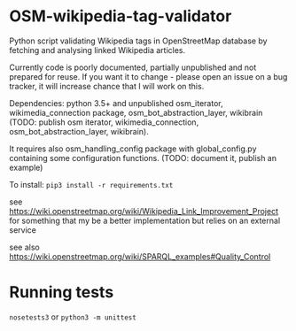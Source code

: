 OSM-wikipedia-tag-validator
===========================

Python script validating Wikipedia tags in OpenStreetMap database by fetching and analysing linked Wikipedia articles.

Currently code is poorly documented, partially unpublished and not prepared for reuse. If you want it to change - please open an issue on a bug tracker, it will increase chance that I will work on this.

Dependencies: python 3.5+ and unpublished osm_iterator, wikimedia_connection package, osm_bot_abstraction_layer, wikibrain (TODO: publish osm iterator, wikimedia_connection, osm_bot_abstraction_layer, wikibrain).

It requires also osm_handling_config package with global_config.py containing some configuration functions. (TODO: document it, publish an example)

To install: `pip3 install -r requirements.txt`

see https://wiki.openstreetmap.org/wiki/Wikipedia_Link_Improvement_Project for something that my be a better implementation but relies on an external service

see also https://wiki.openstreetmap.org/wiki/SPARQL_examples#Quality_Control

# Running tests

```nosetests3``` or ```python3 -m unittest```
